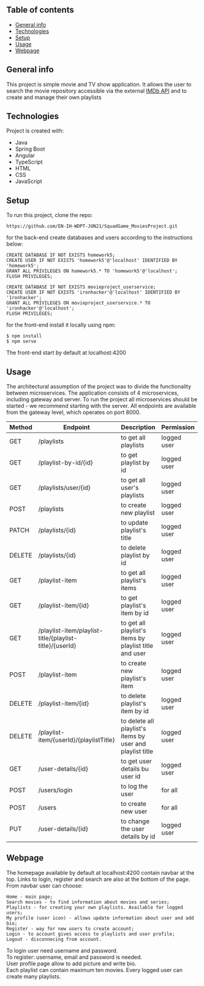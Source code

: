 ## Table of contents
* [General info](#general-info)
* [Technologies](#technologies)
* [Setup](#setup)
* [Usage](#usage)
* [Webpage](#webpage)

## General info
This project is simple movie and TV show application. 
It allows the user to search the movie repository accessible via the external [IMDb API](https://imdb-api.com/api) and to create and manage their own playlists
	
## Technologies
Project is created with:
* Java
* Spring Boot
* Angular
* TypeScript
* HTML
* CSS
* JavaScript
	
## Setup
To run this project, clone the repo:
```
https://github.com/EN-IH-WDPT-JUN21/SquadGame_MoviesProject.git
```
for the back-end create databases and users according to the instructions below:
```
CREATE DATABASE IF NOT EXISTS homework5;
CREATE USER IF NOT EXISTS 'homework5'@'localhost' IDENTIFIED BY 'homework5';
GRANT ALL PRIVILEGES ON homework5.* TO 'homework5'@'localhost';
FLUSH PRIVILEGES;
```
```
CREATE DATABASE IF NOT EXISTS movieproject_userservice;
CREATE USER IF NOT EXISTS 'ironhacker'@'localhost' IDENTIFIED BY '1ronhacker';
GRANT ALL PRIVILEGES ON movieproject_userservice.* TO 'ironhacker'@'localhost';
FLUSH PRIVILEGES;
```

for the front-end install it locally using npm:

```
$ npm install
$ npm serve
```
The front-end start by default at localhost:4200

## Usage
The architectural assumption of the project was to divide the functionality between microservices. The application consists of 4 microservices, including gateway and server. To run the project all microservices should be started - we recommend starting with the server. All endpoints are available from the gateway level, which operates on port 8000.

Method | Endpoint             | Description                  | Permission
------ | -------------------- | ---------------------------- | ----------------
GET    | /playlists           | to get all playlists         | logged user
GET    | /playlist-by-id/{id} | to get playlist by id        | logged user
GET    | /playlists/user/{id} | to get all user's playlists  | logged user
POST   | /playlists           | to create new playlist       | logged user
PATCH  | /playlists/{id}      | to update playlist's title   | logged user
DELETE | /playlists/{id}      | to delete playlist by id     | logged user
GET    | /playlist-item       | to get all playlist's items  | logged user
GET    | /playlist-item/{id}  | to get playlist's item by id | logged user
GET    | /playlist-item/playlist-title/{playlist-title}/{userId} | to get all playlist's items by playlist title and user | logged user
POST   | /playlist-item       | to create new playlist's item | logged user
DELETE | /playlist-item/{id}      | to delete playlist's item by id | logged user
DELETE | /playlist-item/{userId}/{playlistTitle} | to delete all playlist's items by user and playlist title | logged user
GET    | /user-details/{id} | to get user details bu user id | logged user
POST   | /users/login | to log the user | for all
POST   | /users | to create new user | for all
PUT    | /user-details/{id} | to change the user details by id | logged user

## Webpage
The homepage available by default at localhost:4200 contain navbar at the top. Links to login, register and search are also at the bottom of the page. From navbar user can choose:
```
Home - main page;
Search movies - to find information about movies and series;
Playlists - for creating your own playlists. Available for logged users;
My profile (user icon) - allows update information about user and add bio;
Register - way for new users to create account;
Login - to account gives access to playlists and user profile;
Logout - disconnecing from account.
```
To login user need username and password.<br>
To register: username, email and password is needed.<br>
User profile page allow to add picture and write bio.<br>
Each playlist can contain maximum ten movies. Every logged user can create many playlists.